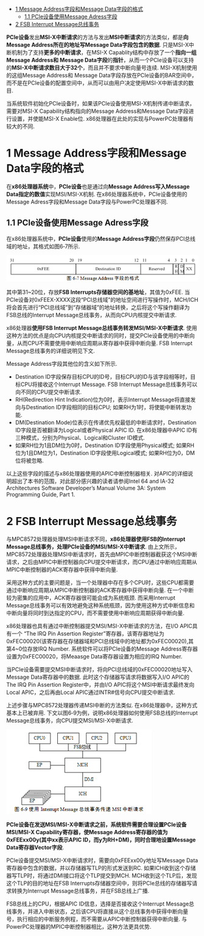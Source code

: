 
<!-- @import "[TOC]" {cmd="toc" depthFrom=1 depthTo=6 orderedList=false} -->

<!-- code_chunk_output -->

* [1 Message Address字段和Message Data字段的格式](#1-message-address字段和message-data字段的格式)
	* [1.1 PCIe设备使用Message Adress字段](#11-pcie设备使用message-adress字段)
* [2 FSB Interrupt Message总线事务](#2-fsb-interrupt-message总线事务)

<!-- /code_chunk_output -->

**PCIe设备**发出**MSI\-X中断请求**的方法与发出**MSI中断请求**的方法类似，都是**向Message Address所在的地址写Message Data字段包含的数据**. 只是MSI\-X中断机制为了支持**更多的中断请求**，在MSI\-X Capablity结构中存放了一个**指向一组Message Address和 Message Data字段**的**指针**，从而一个PCIe设备可以支持的**MSI\-X中断请求数目大于32个**，而且并不要求中断向量号连续. MSI\-X机制使用的这组Message Address和 Message Data字段存放在PCIe设备的BAR空间中，而不是在PCIe设备的配置空间中，从而可以由用户决定使用MSI\-X中断请求的数目. 

当系统软件初始化PCIe设备时，如果该PCIe设备使用MSI\-X机制传递中断请求，需要对MSI\-X Capability结构指向的Message Address和Message Data字段进行设置，并使能MSI\-X Enable位. x86处理器在此处的实现与PowerPC处理器有较大的不同. 

# 1 Message Address字段和Message Data字段的格式

在**x86处理器系统**中，**PCIe设备**也是通过向**Message Address写入Message Data指定的数值**实现MSI/MSI\-X机制. 在x86处理器系统中，PCIe设备使用的Message Adress字段和Message Data字段与PowerPC处理器不同. 

## 1.1 PCIe设备使用Message Adress字段

在x86处理器系统中，**PCIe设备**使用的**Message Address字段**仍然保存PCI总线域的地址，其格式如图6‑7所示. 

![config](images/7.png)

其中第31\~20位，存放**FSB Interrupts存储器空间的基地址**，其值为0xFEE. 当PCIe设备对0xFEEX-XXXX这段“PCI总线域”的地址空间进行写操作时，MCH/ICH将会首先进行“PCI总线域”到“存储器域”的地址转换，之后将这个写操作翻译为FSB总线的Interrupt Message总线事务，从而向CPU内核提交中断请求. 

x86处理器**使用FSB Interrupt Message总线事务转发MSI/MSI-X中断请求**. 使用这种方法的优点是向CPU内核提交中断请求的同时，提交PCIe设备使用的中断向量，从而CPU不需要使用中断响应周期从寄存器中获得中断向量. FSB Interrupt Message总线事务的详细说明见下文. 

Message Address字段其他位的含义如下所示. 

- Destination ID字段保存目标CPU的ID号，目标CPU的ID与该字段相等时，目标CPU将接收这个Interrupt Message. FSB Interrupt Message总线事务可以向不同的CPU提交中断请求. 
- RH(Redirection Hint Indication)位为0时，表示Interrupt Message将直接发向与Destination ID字段相同的目标CPU; 如果RH为1时，将使能中断转发功能. 
- DM(Destination Mode)位表示在传递优先权最低的中断请求时，Destination ID字段是否被翻译为Logical或者Physical APIC ID. 在x86处理器中APIC ID有三种模式，分别为Physical、Logical和Cluster ID模式. 
- 如果RH位为1且DM位为0时，Destination ID字段使用Physical模式; 如果RH位为1且DM位为1，Destination ID字段使用Logical模式; 如果RH位为0，DM位将被忽略. 

以上这些字段的描述与x86处理器使用的APIC中断控制器相关. 对APIC的详细说明超出了本书的范围，对此部分感兴趣的读者请参阅Intel 64 and IA-32 Architectures Software Developer’s Manual Volume 3A: System Programming Guide, Part 1. 

# 2 FSB Interrupt Message总线事务

与MPC8572处理器处理MSI中断请求不同，**x86处理器使用FSB的Interrupt Message总线事务，处理PCIe设备的MSI/MSI-X中断请求**. 由上文所示，MPC8572处理器处理MSI中断请求时，首先由MPIC中断控制器截获这个MSI中断请求，之后由MPIC中断控制器向CPU提交中断请求，而CPU通过中断响应周期从MPIC中断控制器的ACK寄存器中获得中断向量. 

采用这种方式的主要问题是，当一个处理器中存在多个CPU时，这些CPU都需要通过中断响应周期从MPIC中断控制器的ACK寄存器中获得中断向量. 在一个中断较为密集的应用中，ACK寄存器很可能会成为系统瓶颈. 而采用Interrupt Message总线事务可以有效地避免这种系统瓶颈，因为使用这种方式中断信息和中断向量将同时到达指定的CPU，而不需要使用中断响应周期获得中断向量. 

x86处理器也具有通过中断控制器提交MSI/MSI-X中断请求的方法，在I/O APIC具有一个 “The IRQ Pin Assertion Register”寄存器，该寄存器地址为0xFEC00020(该寄存器在存储器域和PCI总线域中的地址都为0xFEC00020),其第4~0位存放IRQ Number. 系统软件可以将PCIe设备的Message Address寄存器设置为0xFEC00020，将Meaasge Data寄存器设置为相应的IRQ Number. 

当PCIe设备需要提交MSI中断请求时，将向PCI总线域的0xFEC00020地址写入Message Data寄存器中的数据. 此时这个存储器写请求将数据写入I/O APIC的The IRQ Pin Assertion Register中，并由I/O APIC将这个MSI中断请求最终发向Local APIC，之后再由Local APIC通过INTR#信号向CPU提交中断请求. 

上述步骤与MPC8572处理器传递MSI中断的方法类似. 在x86处理器中，这种方式基本上已被弃用. 下文以图6‑9为例，说明x86处理器如何使用FSB总线的Interrupt Message总线事务，向CPU提交MSI/MSI-X中断请求. 

![config](images/8.png)

**PCIe设备在发送MSI/MSI-X中断请求之前，系统软件需要合理设置PCIe设备MSI/MSI-X Capability寄存器，使Message Address寄存器的值为0xFEExx00y(其中xx表示APIC ID，而y为RH+DM)，同时合理地设置Message Data寄存器Vector字段**. 

PCIe设备提交MSI/MSI-X中断请求时，需要向0xFEExx00y地址写Message Data寄存器中包含的数据，并以存储器写TLP的形式发送到RC. 如果ICH收到这个存储器写TLP时，将通过DMI接口将这个TLP提交到MCH. MCH收到这个TLP后，发现这个TLP的目的地址在FSB Interrupts存储器空间中，则将PCIe总线的存储器写请求转换为Interrupt Message总线事务，并在FSB总线上广播. 

FSB总线上的CPU，根据APIC ID信息，选择是否接收这个Interrupt Message总线事务，并进入中断状态，之后该CPU将直接从这个总线事务中获得中断向量号，执行相应的中断服务例程，而不需要从APIC中断控制器获得中断向量. 与PowerPC处理器的MPIC中断控制器相比，这种方法更具优势. 